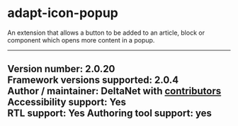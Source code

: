 adapt-icon-popup
===============

An extension that allows a button to be added to an article, block or component which opens more content in a popup.

----------------------------
**Version number:**  2.0.20     
**Framework versions supported:**  2.0.4    
**Author / maintainer:** DeltaNet with [contributors](https://github.com/deltanet/adapt-icon-popup/graphs/contributors)     
**Accessibility support:** Yes  
**RTL support:** Yes
**Authoring tool support:** yes
----------------------------
